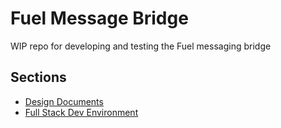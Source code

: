 # Fuel Message Bridge

WIP repo for developing and testing the Fuel messaging bridge

## Sections

- [Design Documents](./docs/design_docs.md)
- [Full Stack Dev Environment](./fuel_dev_env_stack)
